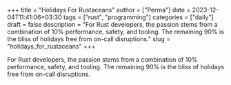 +++
title = "Holidays For Rustaceans"
author = ["Perma"]
date = 2023-12-04T11:41:06+03:30 
tags = ["rust", "programming"]
categories = ["daily"]
draft = false
description = "For Rust developers, the passion stems from a combination of 10% performance, safety, and tooling. The remaining 90% is the bliss of holidays free from on-call disruptions."
slug = "holidays_for_rustaceans"
+++

For Rust developers, the passion stems from a combination of 10% performance, safety, and tooling. The remaining 90% is the bliss of holidays free from on-call disruptions.

